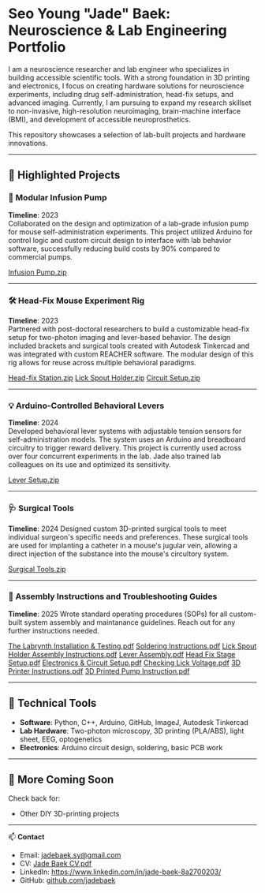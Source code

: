 # Seo Young "Jade" Baek: Neuroscience & Lab Engineering Portfolio

I am a neuroscience researcher and lab engineer who specializes in building accessible scientific tools. With a strong foundation in 3D printing and electronics, I focus on creating hardware solutions for neuroscience experiments, including drug self-administration, head-fix setups, and advanced imaging. Currently, I am pursuing to expand my research skillset to non-invasive, high-resolution neuroimaging, brain-machine interface (BMI), and development of accessible neuroprosthetics.

This repository showcases a selection of lab-built projects and hardware innovations.

---

## 🔬 Highlighted Projects

### 🧪 Modular Infusion Pump
**Timeline**: 2023  
Collaborated on the design and optimization of a lab-grade infusion pump for mouse self-administration experiments. This project utilized Arduino for control logic and custom circuit design to interface with lab behavior software, successfully reducing build costs by 90% compared to commercial pumps.

[Infusion Pump.zip](https://github.com/user-attachments/files/20014808/Infusion.Pump.zip)

---

### 🛠️ Head-Fix Mouse Experiment Rig
**Timeline**: 2023  
Partnered with post-doctoral researchers to build a customizable head-fix setup for two-photon imaging and lever-based behavior. The design included brackets and surgical tools created with Autodesk Tinkercad and was integrated with custom REACHER software. The modular design of this rig allows for reuse across multiple behavioral paradigms.

[Head-fix Station.zip](https://github.com/user-attachments/files/20014861/Head-fix.Station.zip)
[Lick Spout Holder.zip](https://github.com/user-attachments/files/20014814/Lick.Spout.Holder.zip)
[Circuit Setup.zip](https://github.com/user-attachments/files/20014826/Circuit.Setup.zip)

---

### 💡 Arduino-Controlled Behavioral Levers
**Timeline**: 2024  
Developed behavioral lever systems with adjustable tension sensors for self-administration models. The system uses an Arduino and breadboard circuitry to trigger reward delivery. This project is currently used across over four concurrent experiments in the lab. Jade also trained lab colleagues on its use and optimized its sensitivity.

[Lever Setup.zip](https://github.com/user-attachments/files/20014810/Lever.Setup.zip)

---

### 🩺 Surgical Tools
**Timeline**: 2024
Designed custom 3D-printed surgical tools to meet individual surgeon's specific needs and preferences. These surgical tools are used for implanting a catheter in a mouse's jugular vein, allowing a direct injection of the substance into the mouse's circultory system.

[Surgical Tools.zip](https://github.com/user-attachments/files/22412124/Surgical.Tools.zip)

---

### 📝 Assembly Instructions and Troubleshooting Guides
**Timeline**: 2025
Wrote standard operating procedures (SOPs) for all custom-built system assembly and maintanance guidelines. Reach out for any further instructions needed.

[The Labrynth Installation & Testing.pdf](https://github.com/user-attachments/files/22412091/The.Labrynth.Installation.Testing.pdf)
[Soldering Instructions.pdf](https://github.com/user-attachments/files/22412090/Soldering.Instructions.pdf)
[Lick Spout Holder Assembly Instructions.pdf](https://github.com/user-attachments/files/22412099/Lick.Spout.Holder.Assembly.Instructions.pdf)
[Lever Assembly.pdf](https://github.com/user-attachments/files/22412098/Lever.Assembly.pdf)
[Head Fix Stage Setup.pdf](https://github.com/user-attachments/files/22412097/Head.Fix.Stage.Setup.pdf)
[Electronics & Circuit Setup.pdf](https://github.com/user-attachments/files/22412096/Electronics.Circuit.Setup.pdf)
[Checking Lick Voltage.pdf](https://github.com/user-attachments/files/22412095/Checking.Lick.Voltage.pdf)
[3D Printer Instructions.pdf](https://github.com/user-attachments/files/22412094/3D.Printer.Instructions.pdf)
[3D Printed Pump Instruction.pdf](https://github.com/user-attachments/files/22412093/3D.Printed.Pump.Instruction.pdf)

---

## 🧰 Technical Tools
- **Software**: Python, C++, Arduino, GitHub, ImageJ, Autodesk Tinkercad
- **Lab Hardware**: Two-photon microscopy, 3D printing (PLA/ABS), light sheet, EEG, optogenetics
- **Electronics**: Arduino circuit design, soldering, basic PCB work

---

## 🌱 More Coming Soon
Check back for:
- Other DIY 3D-printing projects

---

📫 **Contact**  
- Email: jadebaek.sy@gmail.com  
- CV: [Jade Baek CV.pdf](https://github.com/user-attachments/files/22411755/Jade.Baek.CV.pdf)
- LinkedIn: https://www.linkedin.com/in/jade-baek-8a2700203/
- GitHub: [github.com/jadebaek](https://github.com/jadebaek)
